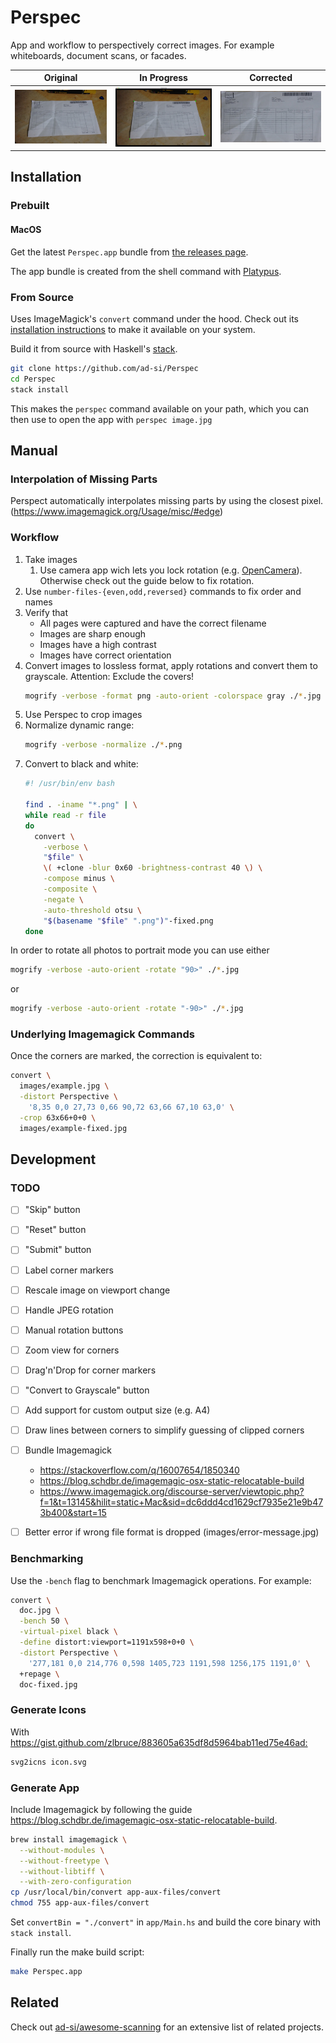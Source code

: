 # Perspec

App and workflow to perspectively correct images.
For example whiteboards, document scans, or facades.


Original | In Progress | Corrected
---------|-------------|----------
![Original image][doc] | ![Image correction][mark] | ![Corrected image][fix]

[doc]: images/doc.jpg
[mark]: images/doc-marking.jpg
[fix]: images/doc-fixed.jpg


## Installation

### Prebuilt

#### MacOS

Get the latest `Perspec.app` bundle from
[the releases page](https://github.com/ad-si/Perspec/releases).

The app bundle is created from the shell command
with [Platypus](https://sveinbjorn.org/platypus).


### From Source

Uses ImageMagick's `convert` command under the hood.
Check out its
[installation instructions](https://imagemagick.org/script/download.php)
to make it available on your system.

Build it from source with Haskell's
[stack](https://docs.haskellstack.org/en/stable/install_and_upgrade/).

```sh
git clone https://github.com/ad-si/Perspec
cd Perspec
stack install
```

This makes the `perspec` command available on your path,
which you can then use to open the app with `perspec image.jpg`


## Manual

### Interpolation of Missing Parts

Perspect automatically interpolates missing parts by using the closest pixel.
(https://www.imagemagick.org/Usage/misc/#edge)


### Workflow

1. Take images
    1. Use camera app wich lets you lock rotation (e.g. [OpenCamera]).
      Otherwise check out the guide below to fix rotation.
1. Use `number-files-{even,odd,reversed}` commands to fix order and names
1. Verify that
    - All pages were captured and have the correct filename
    - Images are sharp enough
    - Images have a high contrast
    - Images have correct orientation
1. Convert images to lossless format, apply rotations
  and convert them to grayscale.
  Attention: Exclude the covers!
    ```sh
    mogrify -verbose -format png -auto-orient -colorspace gray ./*.jpg
    ```
1. Use Perspec to crop images
1. Normalize dynamic range:
    ```sh
    mogrify -verbose -normalize ./*.png
    ```
1. Convert to black and white:
    ```sh
    #! /usr/bin/env bash

    find . -iname "*.png" | \
    while read -r file
    do
      convert \
        -verbose \
        "$file" \
        \( +clone -blur 0x60 -brightness-contrast 40 \) \
        -compose minus \
        -composite \
        -negate \
        -auto-threshold otsu \
        "$(basename "$file" ".png")"-fixed.png
    done
    ```

[OpenCamera]:
  https://play.google.com/store/apps/details?id=net.sourceforge.opencamera


In order to rotate all photos to portrait mode you can use
either
```sh
mogrify -verbose -auto-orient -rotate "90>" ./*.jpg
```
or
```sh
mogrify -verbose -auto-orient -rotate "-90>" ./*.jpg
```


### Underlying Imagemagick Commands

Once the corners are marked, the correction is equivalent to:

```sh
convert \
  images/example.jpg \
  -distort Perspective \
    '8,35 0,0 27,73 0,66 90,72 63,66 67,10 63,0' \
  -crop 63x66+0+0 \
  images/example-fixed.jpg
```


## Development

### TODO

- [ ] "Skip" button
- [ ] "Reset" button
- [ ] "Submit" button
- [ ] Label corner markers
- [ ] Rescale image on viewport change
- [ ] Handle JPEG rotation
- [ ] Manual rotation buttons
- [ ] Zoom view for corners
- [ ] Drag'n'Drop for corner markers
- [ ] "Convert to Grayscale" button
- [ ] Add support for custom output size (e.g. A4)
- [ ] Draw lines between corners to simplify guessing of clipped corners
- [ ] Bundle Imagemagick
  - https://stackoverflow.com/q/16007654/1850340
  - https://blog.schdbr.de/imagemagic-osx-static-relocatable-build
  - https://www.imagemagick.org/discourse-server/viewtopic.php?f=1&t=13145&hilit=static+Mac&sid=dc6ddd4cd1629cf7935e21e9b473b400&start=15
- [ ] Better error if wrong file format is dropped (images/error-message.jpg)


### Benchmarking

Use the `-bench` flag to benchmark Imagemagick operations.
For example:

```sh
convert \
  doc.jpg \
  -bench 50 \
  -virtual-pixel black \
  -define distort:viewport=1191x598+0+0 \
  -distort Perspective \
    '277,181 0,0 214,776 0,598 1405,723 1191,598 1256,175 1191,0' \
  +repage \
  doc-fixed.jpg
```


### Generate Icons

With <https://gist.github.com/zlbruce/883605a635df8d5964bab11ed75e46ad:>

```sh
svg2icns icon.svg
```


### Generate App

Include Imagemagick by following the guide
<https://blog.schdbr.de/imagemagic-osx-static-relocatable-build>.

```sh
brew install imagemagick \
  --without-modules \
  --without-freetype \
  --without-libtiff \
  --with-zero-configuration
cp /usr/local/bin/convert app-aux-files/convert
chmod 755 app-aux-files/convert
```

Set `convertBin = "./convert"` in `app/Main.hs` and build
the core binary with `stack install`.

Finally run the make build script:

```sh
make Perspec.app
```


## Related

Check out [ad-si/awesome-scanning](https://github.com/ad-si/awesome-scanning)
for an extensive list of related projects.
